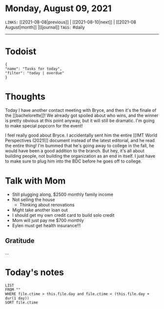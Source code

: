 # Monday, August 09, 2021
`LINKS:` [[2021-08-08|previous]] | [[2021-08-10|next]] | [[2021-08 August|month]] |[[journal]] 
`TAGS:` #daily

---
# Todoist
```todoist
{
"name": "Tasks for today",
"filter": "today | overdue"
}
```

# Thoughts
Today I have another contact meeting with Bryce, and then it's the finale of the [[bachelorette]]! We already got spoiled about who wins, and the winner is pretty obvious at this point anyway, but it will still be dramatic. I'm going to make special popcorn for the event!

I feel really good about Bryce. I accidentally sent him the entire [[IMT World Perspectives (2021)]] document instead of the latest editorial, and he read the entire thing! I'm bummed that he's going away to college in the fall, he would have been a good addition to the branch. But hey, it's all about building people, not building the organization as an end in itself. I just have to make sure to plug him into the BDC before he goes off to college.

# Talk with Mom
- Still plugging along, $2500 monthly family income
- Not selling the house
	- Thinking about renovations
- Might take another loan out
- I should get my own credit card to build solo credit
- Mom will just pay me $700 monthly
- Eylen must get health insurance!!!

## Gratitude
...

# Today's notes
```dataview
LIST 
FROM ""
WHERE file.ctime > this.file.day and file.ctime < (this.file.day + dur(1 day))
SORT file.ctime
```
